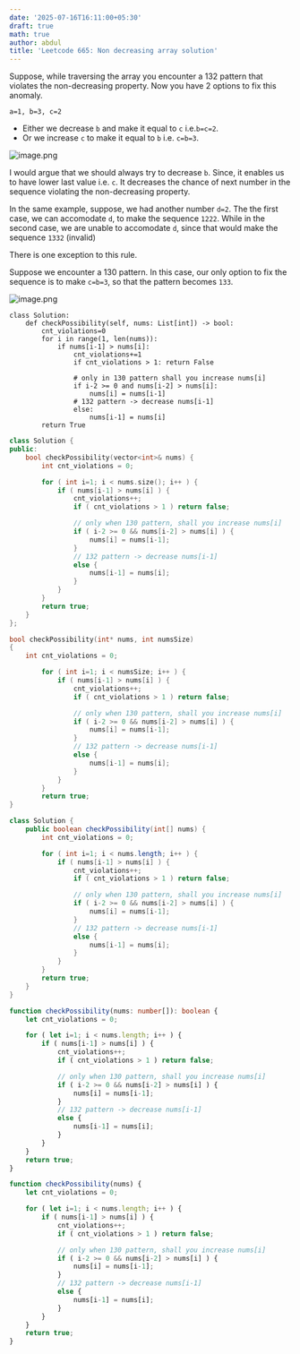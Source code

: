 ```yaml
---
date: '2025-07-16T16:11:00+05:30'
draft: true
math: true
author: abdul
title: 'Leetcode 665: Non decreasing array solution'
---
```


Suppose, while traversing the array you encounter a 132 pattern that violates the non-decreasing property. Now you have 2 options to fix this anomaly.

`a=1, b=3, c=2`

- Either we decrease `b` and make it equal to `c` i.e.`b=c=2`.
- Or we increase `c` to make it equal to `b` i.e. `c=b=3`.

![image.png](https://assets.leetcode.com/users/images/ef560ef1-6b1c-4c8d-a835-d972664a8e2d_1751569584.9842699.png)


I would argue that we should always try to decrease `b`. Since, it enables us to have lower last value i.e. `c`. It decreases the chance of next number in the sequence violating the non-decreasing property.

In the same example, suppose, we had another number `d=2`. The the first case, we can accomodate `d`, to make the sequence `1222`. While in the second case, we are unable to accomodate `d`, since that would make the sequence `1332` (invalid)

There is one exception to this rule.

Suppose we encounter a 130 pattern. In this case, our only option to fix the sequence is to make `c=b=3`, so that the pattern becomes `133`.

![image.png](https://assets.leetcode.com/users/images/b13a853c-d7b9-4cde-818a-8efeaab4cc75_1751569884.1041381.png)


```python3 []
class Solution:
    def checkPossibility(self, nums: List[int]) -> bool:
        cnt_violations=0        
        for i in range(1, len(nums)):                       
            if nums[i-1] > nums[i]:
                cnt_violations+=1
                if cnt_violations > 1: return False
                
                # only in 130 pattern shall you increase nums[i]
                if i-2 >= 0 and nums[i-2] > nums[i]:
                    nums[i] = nums[i-1]
                # 132 pattern -> decrease nums[i-1]
                else:
                    nums[i-1] = nums[i]                   
        return True
```

```C++ []
class Solution {
public:
    bool checkPossibility(vector<int>& nums) {
        int cnt_violations = 0;

        for ( int i=1; i < nums.size(); i++ ) {
            if ( nums[i-1] > nums[i] ) {
                cnt_violations++;
                if ( cnt_violations > 1 ) return false;

                // only when 130 pattern, shall you increase nums[i]
                if ( i-2 >= 0 && nums[i-2] > nums[i] ) {
                    nums[i] = nums[i-1];
                }
                // 132 pattern -> decrease nums[i-1]
                else {
                    nums[i-1] = nums[i];
                }
            }
        }
        return true;
    }
};
```

```C []
bool checkPossibility(int* nums, int numsSize) 
{
    int cnt_violations = 0;

        for ( int i=1; i < numsSize; i++ ) {
            if ( nums[i-1] > nums[i] ) {
                cnt_violations++;
                if ( cnt_violations > 1 ) return false;

                // only when 130 pattern, shall you increase nums[i]
                if ( i-2 >= 0 && nums[i-2] > nums[i] ) {
                    nums[i] = nums[i-1];
                }
                // 132 pattern -> decrease nums[i-1]
                else {
                    nums[i-1] = nums[i];
                }
            }
        }
        return true;
}
```

```java []
class Solution {
    public boolean checkPossibility(int[] nums) {
        int cnt_violations = 0;

        for ( int i=1; i < nums.length; i++ ) {
            if ( nums[i-1] > nums[i] ) {
                cnt_violations++;
                if ( cnt_violations > 1 ) return false;

                // only when 130 pattern, shall you increase nums[i]
                if ( i-2 >= 0 && nums[i-2] > nums[i] ) {
                    nums[i] = nums[i-1];
                }
                // 132 pattern -> decrease nums[i-1]
                else {
                    nums[i-1] = nums[i];
                }
            }
        }
        return true;
    }
}
```

```typescript []
function checkPossibility(nums: number[]): boolean {
    let cnt_violations = 0;

    for ( let i=1; i < nums.length; i++ ) {
        if ( nums[i-1] > nums[i] ) {
            cnt_violations++;
            if ( cnt_violations > 1 ) return false;

            // only when 130 pattern, shall you increase nums[i]
            if ( i-2 >= 0 && nums[i-2] > nums[i] ) {
                nums[i] = nums[i-1];
            }
            // 132 pattern -> decrease nums[i-1]
            else {
                nums[i-1] = nums[i];
            }
        }
    }
    return true;
}
```


```javascript []
function checkPossibility(nums) {
    let cnt_violations = 0;

    for ( let i=1; i < nums.length; i++ ) {
        if ( nums[i-1] > nums[i] ) {
            cnt_violations++;
            if ( cnt_violations > 1 ) return false;

            // only when 130 pattern, shall you increase nums[i]
            if ( i-2 >= 0 && nums[i-2] > nums[i] ) {
                nums[i] = nums[i-1];
            }
            // 132 pattern -> decrease nums[i-1]
            else {
                nums[i-1] = nums[i];
            }
        }
    }
    return true;
}
```


